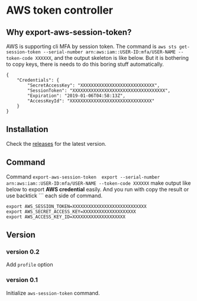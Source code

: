 # AWS token controller

## Why export-aws-session-token?

AWS  is supporting cli MFA by session token. The command is `aws sts get-session-token --serial-number arn:aws:iam::USER-ID:mfa/USER-NAME --token-code XXXXXX`, and the output skeleton is like below. But it is bothering to copy keys, there is needs to do this boring stuff automatically.

```
{
    "Credentials": {
        "SecretAccessKey": "XXXXXXXXXXXXXXXXXXXXXXXXXXXX",
        "SessionToken": "XXXXXXXXXXXXXXXXXXXXXXXXXXXXXXXXXXX",
        "Expiration": "2019-01-06T04:58:13Z",
        "AccessKeyId": "XXXXXXXXXXXXXXXXXXXXXXXXXXXXXXX"
    }
}
``` 


## Installation

Check the [releases](./releases) for the latest version.

## Command 

Command `export-aws-session-token  export --serial-number arn:aws:iam::USER-ID:mfa/USER-NAME --token-code XXXXXX` make output like below to export **AWS credential** easily. And you run with copy the result or use backtick `\`` each side of command.

```
export AWS_SESSION_TOKEN=XXXXXXXXXXXXXXXXXXXXXXXXXXXX
export AWS_SECRET_ACCESS_KEY=XXXXXXXXXXXXXXXXXXXX
export AWS_ACCESS_KEY_ID=XXXXXXXXXXXXXXXXXXXX
```

## Version

### version 0.2
Add `profile` option
 
### version 0.1
Initialize `aws-session-token` command.
